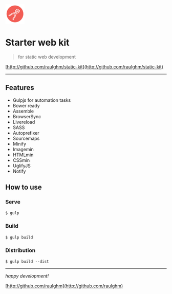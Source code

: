 <img width="60" src="src/images/favicon.png"/>



# Starter web kit
> for static web development

[http://github.com/raulghm/static-kit](http://github.com/raulghm/static-kit)

---

## Features

* Gulpjs for automation tasks
* Bower ready
* Assemble
* BrowserSync
* Livereload
* SASS
* Autoprefixer
* Sourcemaps
* Minify
* Imagemin
* HTMLmin
* CSSmin
* UglifyJS
* Notify

## How to use

### Serve

```
$ gulp 
```

### Build

```
$ gulp build 
```

### Distribution

```
$ gulp build --dist
```

---

*happy development!*

[http://github.com/raulghm](http://github.com/raulghm)

